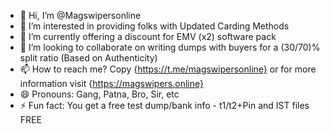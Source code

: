 - 👋 Hi, I’m @Magswipersonline
- 👀 I’m interested in providing folks with Updated Carding Methods
- 🌱 I’m currently offering a discount for EMV (x2) software pack
- 💞️ I’m looking to collaborate on writing dumps with buyers for a (30/70)% split ratio (Based on Authenticity)
- 📫 How to reach me? Copy {https://t.me/magswipersonline} or for more information visit {https://magswipers.online}
- 😄 Pronouns: Gang, Patna, Bro, Sir, etc 
- ⚡ Fun fact: You get a free test dump/bank info - t1/t2+Pin and IST files FREE

<!---
Magswipersonline/Magswipersonline is a ✨ special ✨ repository because its `README.md` (this file) appears on your GitHub profile.
You can click the Preview link to take a look at your changes.
--->
